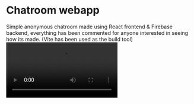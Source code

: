 # Chatroom webapp
Simple anonymous chatroom made using React frontend & Firebase backend, everything has been commented for anyone interested in seeing how its made. (Vite has been used as the build tool)
![](https://i.imgur.com/CcMetn6.mp4)